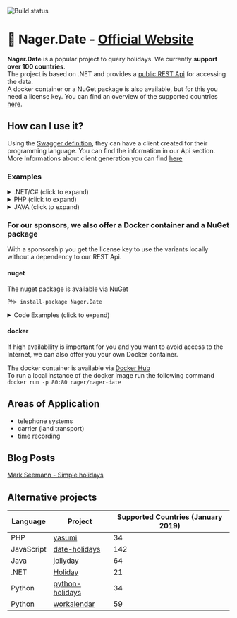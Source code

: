 ![Build status](https://github.com/nager/Nager.Date/actions/workflows/dotnet.yml/badge.svg)

# :calendar: Nager.Date - [Official Website](https://date.nager.at)

**Nager.Date** is a popular project to query holidays. We currently **support over 100 countries**.<br>
The project is based on .NET and provides a [public REST Api](https://date.nager.at/Api) for accessing the data.<br>
A docker container or a NuGet package is also available, but for this you need a license key.
You can find an overview of the supported countries [here](https://date.nager.at/Country/Coverage).

## How can I use it?

Using the [Swagger definition](https://date.nager.at/swagger), they can have a client created for their programming language. You can find the information in our Api section.
More Informations about client generation you can find [here](https://openapi-generator.tech)

### Examples

<details>
  <summary>.NET/C# (click to expand)</summary>
	
```cs
using System;
using System.Net.Http;
using System.Text.Json;

var jsonSerializerOptions = new JsonSerializerOptions { PropertyNameCaseInsensitive = true };

using var httpClient = new HttpClient();
var response = await httpClient.GetAsync("https://date.nager.at/api/v3/publicholidays/2022/US");
if (response.IsSuccessStatusCode)
{
    using var jsonStream = await response.Content.ReadAsStreamAsync();
    var publicHolidays = JsonSerializer.Deserialize<PublicHoliday[]>(jsonStream, jsonSerializerOptions);
}

class PublicHoliday
{
    public DateTime Date { get; set; }
    public string LocalName { get; set; }
    public string Name { get; set; }
    public string CountryCode { get; set; }
    public bool Fixed { get; set; }
    public bool Global { get; set; }
    public string[] Counties { get; set; }
    public int? LaunchYear { get; set; }
    public string[] Types { get; set; }
}
```
	
</details>	

<details>
  <summary>PHP (click to expand)</summary>

This example use the [guzzle](https://github.com/guzzle/guzzle) project
	
```php
<?php
require_once 'vendor/autoload.php';
$client = new \GuzzleHttp\Client();
$response = $client->request('GET', 'https://date.nager.at/api/v3/publicholidays/2022/US');
if ($response->getStatusCode() == 200) {
    $json = $response->getBody();
    print_r(json_decode($json));
}
?>
```
	
</details>
	
<details>
  <summary>JAVA (click to expand)</summary>

This example use the springframework. Code tested with [onecompiler.com](https://onecompiler.com)
	
`Main.java`
```java
import java.util.*;
import org.springframework.web.client.RestTemplate;
import com.google.gson.*;

public class Main {
    public static void main(String[] args) {
      String json = new RestTemplate().getForObject("https://date.nager.at/api/v3/publicholidays/2022/US", String.class);
      JsonElement rootJsonElement = new JsonParser().parse(json);
      JsonArray publicHolidays = rootJsonElement.getAsJsonArray();
      Iterator<JsonElement> iterator = publicHolidays.iterator();
      while (iterator.hasNext()) {
        JsonElement publicHoliday = (JsonElement)iterator.next();
        System.out.println(publicHoliday);
      }
    }
}
```
	
`build.gradle`
```java
apply plugin:'application'
mainClassName = 'Main'

run { standardInput = System.in }
sourceSets { main { java { srcDir './' } } }

repositories {
    jcenter()
}

dependencies {
    compile("org.springframework.boot:spring-boot-starter-web:2.6.7");
    compile("com.google.code.gson:gson:2.9");
}
```
	
</details>
	
### For our sponsors, we also offer a Docker container and a NuGet package

With a sponsorship you get the license key to use the variants locally without a dependency to our REST Api.

#### nuget
The nuget package is available via [NuGet](https://www.nuget.org/packages/Nager.Date)<br>

```
PM> install-package Nager.Date
```

<details>
  <summary>Code Examples (click to expand)</summary>
  
## Examples for .NET (nuget package)

### Set the license key
```cs
DateSystem.LicenseKey = "LicenseKey1234";
```

### Get all publicHolidays of a country and year
```cs
var publicHolidays = DateSystem.GetPublicHolidays(2021, "DE");
foreach (var publicHoliday in publicHolidays)
{
    //publicHoliday...
    //publicHoliday.Date -> The date
    //publicHoliday.LocalName -> The local name
    //publicHoliday.Name -> The english name
    //publicHoliday.Fixed -> Is this public holiday every year on the same date
    //publicHoliday.Global -> Is this public holiday in every county (federal state)
    //publicHoliday.Counties -> Is the public holiday only valid for a special county ISO-3166-2 - Federal states
    //publicHoliday.Type -> Public, Bank, School, Authorities, Optional, Observance
}
```

### Get all publicHolidays for a date range
```cs
var startDate = new DateTime(2016, 5, 1);
var endDate = new DateTime(2021, 5, 31);
var publicHolidays = DateSystem.GetPublicHolidays(startDate, endDate, CountryCode.DE);
foreach (var publicHoliday in publicHolidays)
{
	//publicHoliday...
}
```

### Check if a date is a public holiday
```cs
var date = new DateTime(2021, 1, 1);
if (DateSystem.IsPublicHoliday(date, CountryCode.DE))
{
    Console.WriteLine("Is public holiday");
}
```

### Check if a date is a weekend day
```cs
var date = new DateTime(2021, 1, 1);
if (DateSystem.IsWeekend(date, CountryCode.DE))
{
    Console.WriteLine("Is weekend");
}
```
</details>

#### docker
If high availability is important for you and you want to avoid access to the Internet, we can also offer you your own Docker container.

The docker container is available via [Docker Hub](https://hub.docker.com/r/nager/nager-date)<br>
To run a local instance of the docker image run the following command<br>
`docker run -p 80:80 nager/nager-date`


## Areas of Application
- telephone systems
- carrier (land transport)
- time recording

## Blog Posts

[Mark Seemann - Simple holidays](http://blog.ploeh.dk/2017/04/24/simple-holidays/)

## Alternative projects

| Language | Project | Supported Countries (January 2019) |
| ------------- | ------------- | ------------- |
| PHP | [yasumi](https://github.com/azuyalabs/yasumi) | 34 |
| JavaScript | [date-holidays](https://github.com/commenthol/date-holidays) | 142 |
| Java | [jollyday](https://github.com/svendiedrichsen/jollyday) | 64 |
| .NET | [Holiday](https://github.com/martinjw/Holiday) | 21 |
| Python | [python-holidays](https://github.com/ryanss/python-holidays) | 34 |
| Python | [workalendar](https://github.com/peopledoc/workalendar) | 59 |
